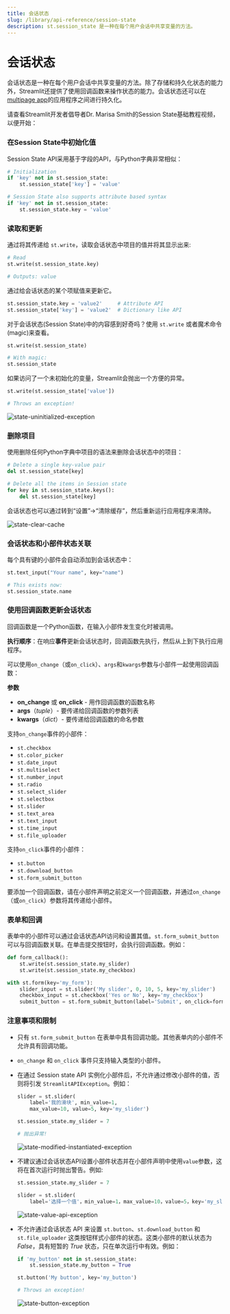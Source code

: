 ```yaml
---
title: 会话状态
slug: /library/api-reference/session-state
description: st.session_state 是一种在每个用户会话中共享变量的方法。
---
```


# 会话状态

会话状态是一种在每个用户会话中共享变量的方法。除了存储和持久化状态的能力外，Streamlit还提供了使用回调函数来操作状态的能力。会话状态还可以在[multipage app](/library/get-started/multipage-apps)的应用程序之间进行持久化。

请查看Streamlit开发者倡导者Dr. Marisa Smith的Session State基础教程视频，以便开始：

<YouTube videoId="92jUAXBmZyU" />

### 在Session State中初始化值

Session State API采用基于字段的API，与Python字典非常相似：

```python
# Initialization
if 'key' not in st.session_state:
    st.session_state['key'] = 'value'

# Session State also supports attribute based syntax
if 'key' not in st.session_state:
    st.session_state.key = 'value'
```

### 读取和更新

通过将其传递给 `st.write`，读取会话状态中项目的值并将其显示出来:

```python
# Read
st.write(st.session_state.key)

# Outputs: value
```

通过给会话状态的某个项赋值来更新它。

```python
st.session_state.key = 'value2'     # Attribute API
st.session_state['key'] = 'value2'  # Dictionary like API
```

对于会话状态(Session State)中的内容感到好奇吗？使用 `st.write` 或者魔术命令(magic)来查看。

```python
st.write(st.session_state)

# With magic:
st.session_state
```

如果访问了一个未初始化的变量，Streamlit会抛出一个方便的异常。

```python
st.write(st.session_state['value'])

# Throws an exception!
```

![state-uninitialized-exception](/images/state_uninitialized_exception.png)

### 删除项目

使用删除任何Python字典中项目的语法来删除会话状态中的项目：

```python
# Delete a single key-value pair
del st.session_state[key]

# Delete all the items in Session state
for key in st.session_state.keys():
    del st.session_state[key]
```

会话状态也可以通过转到“设置”→“清除缓存”，然后重新运行应用程序来清除。

![state-clear-cache](/images/clear_cache.png)

### 会话状态和小部件状态关联

每个具有键的小部件会自动添加到会话状态中：

```python
st.text_input("Your name", key="name")

# This exists now:
st.session_state.name
```

### 使用回调函数更新会话状态

回调函数是一个Python函数，在输入小部件发生变化时被调用。

**执行顺序**：在响应**事件**更新会话状态时，回调函数先执行，然后从上到下执行应用程序。

可以使用`on_change`（或`on_click`）、`args`和`kwargs`参数与小部件一起使用回调函数：

**参数**

- **on_change** 或 **on_click** - 用作回调函数的函数名称
- **args**（_tuple_）- 要传递给回调函数的参数列表
- **kwargs**（_dict_）- 要传递给回调函数的命名参数

支持`on_change`事件的小部件：

- `st.checkbox`
- `st.color_picker`
- `st.date_input`
- `st.multiselect`
- `st.number_input`
- `st.radio`
- `st.select_slider`
- `st.selectbox`
- `st.slider`
- `st.text_area`
- `st.text_input`
- `st.time_input`
- `st.file_uploader`

支持`on_click`事件的小部件：

- `st.button`
- `st.download_button`
- `st.form_submit_button`

要添加一个回调函数，请在小部件声明之前定义一个回调函数，并通过`on_change`（或`on_click`）参数将其传递给小部件。

### 表单和回调

表单中的小部件可以通过会话状态API访问和设置其值。`st.form_submit_button`可以与回调函数关联。在单击提交按钮时，会执行回调函数。例如：

```python
def form_callback():
    st.write(st.session_state.my_slider)
    st.write(st.session_state.my_checkbox)

with st.form(key='my_form'):
    slider_input = st.slider('My slider', 0, 10, 5, key='my_slider')
    checkbox_input = st.checkbox('Yes or No', key='my_checkbox')
    submit_button = st.form_submit_button(label='Submit', on_click=form_callback)
```

### 注意事项和限制

- 只有 `st.form_submit_button` 在表单中具有回调功能。其他表单内的小部件不允许具有回调功能。
- `on_change` 和 `on_click` 事件只支持输入类型的小部件。
- 在通过 Session state API 实例化小部件后，不允许通过修改小部件的值，否则将引发 `StreamlitAPIException`。例如：

  ```python
  slider = st.slider(
      label='我的滑块', min_value=1,
      max_value=10, value=5, key='my_slider')

  st.session_state.my_slider = 7

  # 抛出异常!
  ```

  ![state-modified-instantiated-exception](/images/state_modified_instantiated_exception.png)

- 不建议通过会话状态API设置小部件状态并在小部件声明中使用`value`参数，这将在首次运行时抛出警告。例如:

  ```python
  st.session_state.my_slider = 7

  slider = st.slider(
      label='选择一个值'，min_value=1，max_value=10，value=5，key='my_slider')

  ```

  ![state-value-api-exception](/images/state_value_api_exception.png)

- 不允许通过会话状态 API 来设置 `st.button`、`st.download_button` 和 `st.file_uploader` 这类按钮样式小部件的状态。这类小部件的默认状态为 _False_，具有短暂的 _True_ 状态，只在单次运行中有效。例如：

  ```python
  if 'my_button' not in st.session_state:
      st.session_state.my_button = True

  st.button('My button', key='my_button')

  # Throws an exception!
  ```

  ![state-button-exception](/images/state_button_exception.png)
